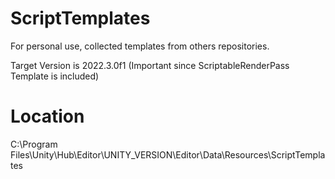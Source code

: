 # ScriptTemplates

For personal use, collected templates from others repositories.

Target Version is 2022.3.0f1
(Important since ScriptableRenderPass Template is included)

# Location
C:\Program Files\Unity\Hub\Editor\UNITY_VERSION\Editor\Data\Resources\ScriptTemplates

